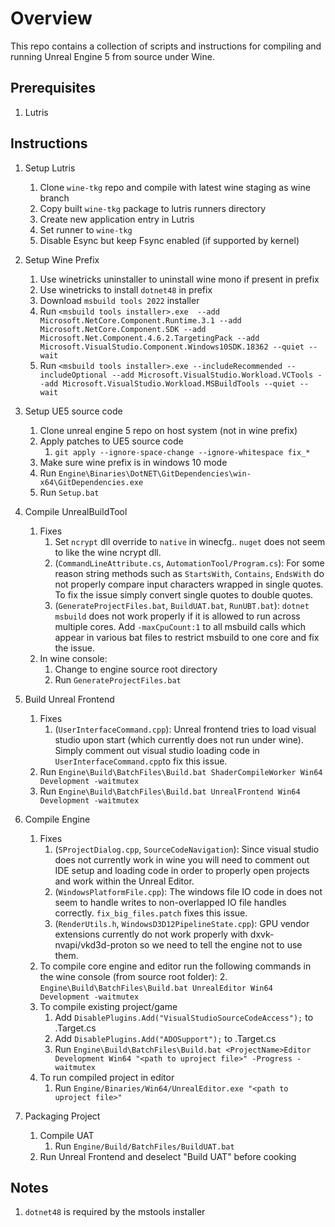 # Overview
This repo contains a collection of scripts and instructions for compiling and running Unreal Engine 5 from source under Wine.

## Prerequisites

1. Lutris

## Instructions

1. Setup Lutris
   1. Clone ```wine-tkg``` repo and compile with latest wine staging as wine branch
   2. Copy built ```wine-tkg``` package to lutris runners directory
   3. Create new application entry in Lutris
   4. Set runner to ```wine-tkg```
   5. Disable Esync but keep Fsync enabled (if supported by kernel)
2. Setup Wine Prefix
   1. Use winetricks uninstaller to uninstall wine mono if present in prefix
   2. Use winetricks to install ```dotnet48``` in prefix
   3. Download ```msbuild tools 2022``` installer
   4. Run ```<msbuild tools installer>.exe 
       --add Microsoft.NetCore.Component.Runtime.3.1
       --add Microsoft.NetCore.Component.SDK
       --add Microsoft.Net.Component.4.6.2.TargetingPack
       --add Microsoft.VisualStudio.Component.Windows10SDK.18362 --quiet --wait```
   5. Run ```<msbuild tools installer>.exe --includeRecommended --includeOptional --add Microsoft.VisualStudio.Workload.VCTools --add Microsoft.VisualStudio.Workload.MSBuildTools --quiet --wait```

3. Setup UE5 source code
    1. Clone unreal engine 5 repo on host system (not in wine prefix)
    2. Apply patches to UE5 source code
       1. ```git apply --ignore-space-change --ignore-whitespace fix_*```
    3. Make sure wine prefix is in windows 10 mode
    4. Run ```Engine\Binaries\DotNET\GitDependencies\win-x64\GitDependencies.exe```
    5. Run ```Setup.bat```
4. Compile UnrealBuildTool
    1. Fixes
       1. Set ```ncrypt``` dll override to ```native``` in winecfg.. ```nuget``` does not seem to like the wine ncrypt dll.
       2. (```CommandLineAttribute.cs```, ```AutomationTool/Program.cs```): For some reason string methods such as ```StartsWith```, ```Contains```, ```EndsWith``` do not properly compare input characters wrapped in single quotes. To fix the issue simply convert single quotes to double quotes.
       3. (```GenerateProjectFiles.bat```, ```BuildUAT.bat```, ```RunUBT.bat```): ```dotnet msbuild``` does not work properly if it is allowed to run across multiple cores. Add ```-maxCpuCount:1``` to all msbuild calls which appear in various bat files to restrict msbuild to one core and fix the issue.
    3. In wine console: 
       1. Change to engine source root directory
       2. Run ```GenerateProjectFiles.bat```
5. Build Unreal Frontend
   1. Fixes
      1. (```UserInterfaceCommand.cpp```): Unreal frontend tries to load visual studio upon start (which currently does not run under wine). Simply comment out visual studio loading code in ```UserInterfaceCommand.cpp```to fix this issue.
   4. Run ```Engine\Build\BatchFiles\Build.bat ShaderCompileWorker Win64 Development -waitmutex```
   3. Run ```Engine\Build\BatchFiles\Build.bat UnrealFrontend Win64 Development -waitmutex```
7. Compile Engine
   1. Fixes
       1. (```SProjectDialog.cpp```, ```SourceCodeNavigation```): Since visual studio does not currently work in wine you will need to comment out IDE setup and loading code in order to properly open projects and work within the Unreal Editor.
       2. (```WindowsPlatformFile.cpp```): The windows file IO code in  does not seem to handle writes to non-overlapped IO file handles correctly. ```fix_big_files.patch``` fixes this issue.
       3. (```RenderUtils.h```, ```WindowsD3D12PipelineState.cpp```): GPU vendor extensions currently do not work properly with dxvk-nvapi/vkd3d-proton so we need to tell the engine not to use them. 
   4. To compile core engine and editor run the following commands in the wine console (from source root folder): 
       2. ```Engine\Build\BatchFiles\Build.bat UnrealEditor Win64 Development -waitmutex```
   5. To compile existing project/game
       1. Add ```DisablePlugins.Add("VisualStudioSourceCodeAccess");``` to <ProjectName>.Target.cs
       2. Add ```DisablePlugins.Add("ADOSupport");``` to <ProjectName>.Target.cs
       3. Run ```Engine\Build\BatchFiles\Build.bat <ProjectName>Editor Development Win64 "<path to uproject file>" -Progress -waitmutex```
   6. To run compiled project in editor
       1. Run ```Engine/Binaries/Win64/UnrealEditor.exe "<path to uproject file>"```
8. Packaging Project
   1. Compile UAT
       1. Run ```Engine/Build/BatchFiles/BuildUAT.bat```
   3. Run Unreal Frontend and deselect "Build UAT" before cooking
## Notes
1. ```dotnet48``` is required by the mstools installer



